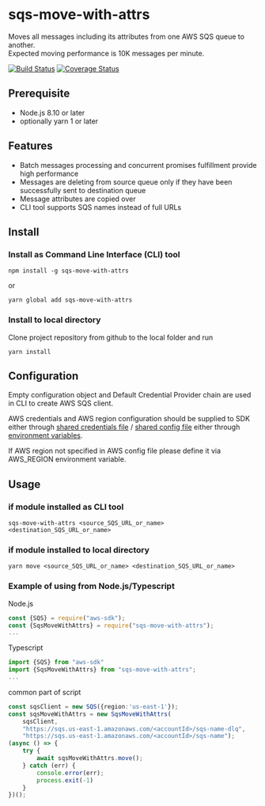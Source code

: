 # sqs-move-with-attrs
Moves all messages including its attributes from one AWS SQS queue to another.<br>
Expected moving performance is 10K messages per minute.

[![Build Status](https://travis-ci.org/vladru/sqs-move-with-attrs.svg?branch=master)](https://travis-ci.org/vladru/sqs-move-with-attrs)
[![Coverage Status](https://coveralls.io/repos/github/vladru/sqs-move-with-attrs/badge.svg?branch=master)](https://coveralls.io/github/vladru/sqs-move-with-attrs?branch=master)

## Prerequisite

- Node.js 8.10 or later
- optionally yarn 1 or later

## Features

- Batch messages processing and concurrent promises fulfillment provide high performance
- Messages are deleting from source queue only if they have been successfully sent to destination queue
- Message attributes are copied over
- CLI tool supports SQS names instead of full URLs

## Install
### Install as Command Line Interface (CLI) tool 
```
npm install -g sqs-move-with-attrs
```
or
```.env
yarn global add sqs-move-with-attrs
```
### Install to local directory
Clone project repository from github to the local folder and run
```.env
yarn install
```
## Configuration

Empty configuration object and Default Credential Provider chain are used in CLI to create AWS SQS client.

AWS credentials and AWS region configuration should be supplied to SDK
either through [shared credentials file](https://docs.aws.amazon.com/sdk-for-javascript/v2/developer-guide/loading-node-credentials-shared.html) / [shared config file](https://docs.aws.amazon.com/sdk-for-javascript/v2/developer-guide/setting-region.html)
either through [environment variables](https://docs.aws.amazon.com/sdk-for-javascript/v2/developer-guide/loading-node-credentials-environment.html). 

If AWS region not specified in AWS config file please define it via AWS_REGION environment variable.   

## Usage
### if module installed as CLI tool
```
sqs-move-with-attrs <source_SQS_URL_or_name> <destination_SQS_URL_or_name>
```
### if module installed to local directory
```
yarn move <source_SQS_URL_or_name> <destination_SQS_URL_or_name>
```
### Example of using from Node.js/Typescript
Node.js
```js
const {SQS} = require("aws-sdk");
const {SqsMoveWithAttrs} = require("sqs-move-with-attrs");
...
```
Typescript
```typescript
import {SQS} from "aws-sdk"
import {SqsMoveWithAttrs} from "sqs-move-with-attrs";
...
```
common part of script
```typescript
const sqsClient = new SQS({region:'us-east-1'});
const sqsMoveWithAttrs = new SqsMoveWithAttrs(
    sqsClient,
    "https://sqs.us-east-1.amazonaws.com/<accountId>/sqs-name-dlq",
    "https://sqs.us-east-1.amazonaws.com/<accountId>/sqs-name");
(async () => {
    try {
        await sqsMoveWithAttrs.move();
    } catch (err) {
        console.error(err);
        process.exit(-1)
    }
})();
```

